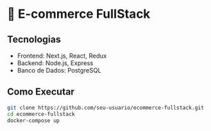 # 🛒 E-commerce FullStack

## Tecnologias
- Frontend: Next.js, React, Redux
- Backend: Node.js, Express
- Banco de Dados: PostgreSQL

## Como Executar
```bash
git clone https://github.com/seu-usuario/ecommerce-fullstack.git
cd ecommerce-fullstack
docker-compose up
